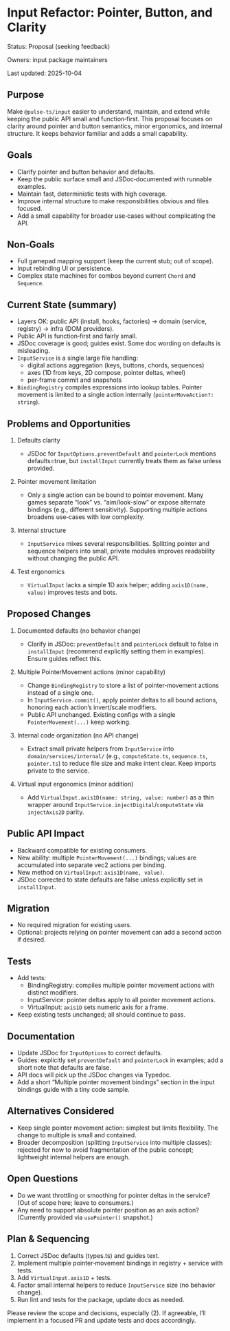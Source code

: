 # Input Refactor: Pointer, Button, and Clarity

Status: Proposal (seeking feedback)

Owners: input package maintainers

Last updated: 2025-10-04

## Purpose

Make `@pulse-ts/input` easier to understand, maintain, and extend while keeping the public API small and function‑first. This proposal focuses on clarity around pointer and button semantics, minor ergonomics, and internal structure. It keeps behavior familiar and adds a small capability.

## Goals

- Clarify pointer and button behavior and defaults.
- Keep the public surface small and JSDoc‑documented with runnable examples.
- Maintain fast, deterministic tests with high coverage.
- Improve internal structure to make responsibilities obvious and files focused.
- Add a small capability for broader use‑cases without complicating the API.

## Non‑Goals

- Full gamepad mapping support (keep the current stub; out of scope).
- Input rebinding UI or persistence.
- Complex state machines for combos beyond current `Chord` and `Sequence`.

## Current State (summary)

- Layers OK: public API (install, hooks, factories) → domain (service, registry) → infra (DOM providers).
- Public API is function‑first and fairly small.
- JSDoc coverage is good; guides exist. Some doc wording on defaults is misleading.
- `InputService` is a single large file handling:
  - digital actions aggregation (keys, buttons, chords, sequences)
  - axes (1D from keys, 2D compose, pointer deltas, wheel)
  - per‑frame commit and snapshots
- `BindingRegistry` compiles expressions into lookup tables. Pointer movement is limited to a single action internally (`pointerMoveAction?: string`).

## Problems and Opportunities

1) Defaults clarity
   - JSDoc for `InputOptions.preventDefault` and `pointerLock` mentions defaults=true, but `installInput` currently treats them as false unless provided.

2) Pointer movement limitation
   - Only a single action can be bound to pointer movement. Many games separate “look” vs. “aim/look-slow” or expose alternate bindings (e.g., different sensitivity). Supporting multiple actions broadens use‑cases with low complexity.

3) Internal structure
   - `InputService` mixes several responsibilities. Splitting pointer and sequence helpers into small, private modules improves readability without changing the public API.

4) Test ergonomics
   - `VirtualInput` lacks a simple 1D axis helper; adding `axis1D(name, value)` improves tests and bots.

## Proposed Changes

1) Documented defaults (no behavior change)
   - Clarify in JSDoc: `preventDefault` and `pointerLock` default to false in `installInput` (recommend explicitly setting them in examples). Ensure guides reflect this.

2) Multiple PointerMovement actions (minor capability)
   - Change `BindingRegistry` to store a list of pointer‑movement actions instead of a single one.
   - In `InputService.commit()`, apply pointer deltas to all bound actions, honoring each action’s invert/scale modifiers.
   - Public API unchanged. Existing configs with a single `PointerMovement(...)` keep working.

3) Internal code organization (no API change)
   - Extract small private helpers from `InputService` into `domain/services/internal/` (e.g., `computeState.ts`, `sequence.ts`, `pointer.ts`) to reduce file size and make intent clear. Keep imports private to the service.

4) Virtual input ergonomics (minor addition)
   - Add `VirtualInput.axis1D(name: string, value: number)` as a thin wrapper around `InputService.injectDigital`/`computeState` via `injectAxis2D` parity.

## Public API Impact

- Backward compatible for existing consumers.
- New ability: multiple `PointerMovement(...)` bindings; values are accumulated into separate vec2 actions per binding.
- New method on `VirtualInput`: `axis1D(name, value)`.
- JSDoc corrected to state defaults are false unless explicitly set in `installInput`.

## Migration

- No required migration for existing users.
- Optional: projects relying on pointer movement can add a second action if desired.

## Tests

- Add tests:
  - BindingRegistry: compiles multiple pointer movement actions with distinct modifiers.
  - InputService: pointer deltas apply to all pointer movement actions.
  - VirtualInput: `axis1D` sets numeric axis for a frame.
- Keep existing tests unchanged; all should continue to pass.

## Documentation

- Update JSDoc for `InputOptions` to correct defaults.
- Guides: explicitly set `preventDefault` and `pointerLock` in examples; add a short note that defaults are false.
- API docs will pick up the JSDoc changes via Typedoc.
- Add a short “Multiple pointer movement bindings” section in the input bindings guide with a tiny code sample.

## Alternatives Considered

- Keep single pointer movement action: simplest but limits flexibility. The change to multiple is small and contained.
- Broader decomposition (splitting `InputService` into multiple classes): rejected for now to avoid fragmentation of the public concept; lightweight internal helpers are enough.

## Open Questions

- Do we want throttling or smoothing for pointer deltas in the service? (Out of scope here; leave to consumers.)
- Any need to support absolute pointer position as an axis action? (Currently provided via `usePointer()` snapshot.)

## Plan & Sequencing

1) Correct JSDoc defaults (types.ts) and guides text.
2) Implement multiple pointer‑movement bindings in registry + service with tests.
3) Add `VirtualInput.axis1D` + tests.
4) Factor small internal helpers to reduce `InputService` size (no behavior change).
5) Run lint and tests for the package, update docs as needed.

Please review the scope and decisions, especially (2). If agreeable, I’ll implement in a focused PR and update tests and docs accordingly.

